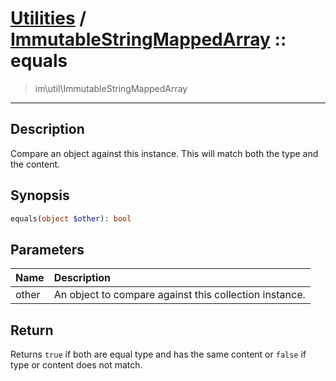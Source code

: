 # [Utilities](util.md) / [ImmutableStringMappedArray](util-ImmutableStringMappedArray.md) :: equals
 > im\util\ImmutableStringMappedArray
____

## Description
Compare an object against this instance.
This will match both the type and the content.

## Synopsis
```php
equals(object $other): bool
```

## Parameters
| Name | Description |
| :--- | :---------- |
| other | An object to compare against this collection instance. |

## Return
Returns `true` if both are equal type and has the same content
or `false` if type or content does not match.
